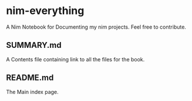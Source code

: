 # nim-everything
A Nim Notebook for Documenting my nim projects. Feel free to contribute.

## SUMMARY.md
A Contents file containing link to all the files for the book.

## README.md
The Main index page.

